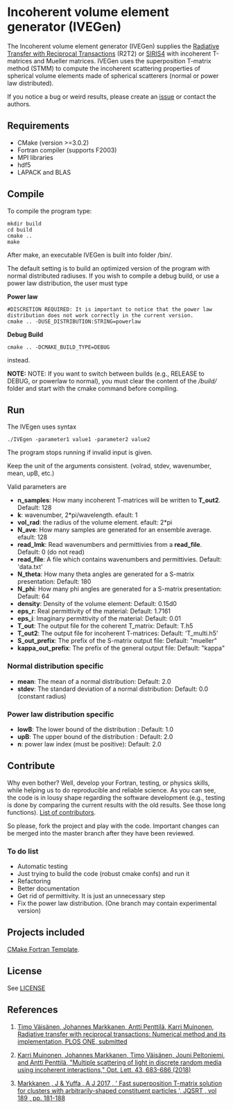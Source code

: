 # Incoherent volume element generator (IVEGen)

The Incoherent volume element generator (IVEGen) supplies the [Radiative Transfer with Reciprocal Transactions](https://bitbucket.org/planetarysystemresearch/r2t2_pub) (R2T2) or [SIRIS4](https://bitbucket.org/planetarysystemresearch/siris4) with incoherent T-matrices and Mueller matrices. IVEGen uses the superposition T-matrix method (STMM) to compute the incoherent scattering properties of spherical volume elements made of spherical scatterers (normal or power law distributed). 

If you notice a bug or weird results, please create an [issue](https://bitbucket.org/planetarysystemresearch/stmm_t_matrix/issues?status=new&status=open) or contact the authors.


## Requirements
* CMake (version >=3.0.2)
* Fortran compiler (supports F2003)
* MPI libraries
* hdf5
* LAPACK and BLAS

## Compile
To compile the program type:

```console
mkdir build
cd build
cmake ..
make
```
After make, an executable IVEGen is built into folder /bin/.

The default setting is to build an optimized version of the program with normal distributed radiuses. If you wish to compile a debug build, or use a power law distribution, the user must type


**Power law**
```console
#DISCRETION REQUIRED: It is important to notice that the power law distribution does not work correctly in the current version.
cmake .. -DUSE_DISTRIBUTION:STRING=powerlaw
```

**Debug Build**
```console
cmake .. -DCMAKE_BUILD_TYPE=DEBUG 
```
instead. 

**NOTE:** 
NOTE: If you want to switch between builds (e.g., RELEASE to DEBUG, or powerlaw to normal), you must clear the content of the _/build/_ folder and start with the cmake command before compiling.


## Run

The IVEgen uses syntax
```console
./IVEgen -parameter1 value1 -parameter2 value2
```
The program stops running if invalid input is given. 

Keep the unit of the arguments consistent. (volrad, stdev, wavenumber, mean, upB, etc.)

Valid parameters are

* **n_samples**: How many incoherent T-matrices will be written to **T_out2**. Default: 128
* **k**: wavenumber, 2*pi/wavelength. efault: 1
* **vol_rad**: the radius of the volume element. efault: 2*pi
* **N_ave**: How many samples are generated for an ensemble average. efault: 128
* **read_lmk**: Read wavenumbers and permittivies from a **read_file**. Default: 0 (do not read)
* **read_file**: A file which contains wavenumbers and permittivies. Default: 'data.txt'
* **N_theta**: How many theta angles are generated for a S-matrix presentation: Default: 180
* **N_phi**: How many phi angles are generated for a S-matrix presentation: Default: 64
* **density**: Density of the volume element: Default: 0.15d0
* **eps_r**: Real permittivity of the material: Default: 1.7161
* **eps_i**: Imaginary permittivity of the material: Default: 0.01
* **T_out**: The output file for the coherent T_matrix: Default: T.h5
* **T_out2**: The output file for incoherent T-matrices: Default: 'T_multi.h5'
* **S_out_prefix**: The prefix of the S-matrix output file: Default: "mueller"
* **kappa_out_prefix**: The prefix of the general output file: Default: "kappa"

### Normal distribution specific


* **mean**: The mean of a normal distribution: Default: 2.0
* **stdev**: The standard deviation of a normal distribution: Default: 0.0 (constant radius)

### Power law distribution specific
* **lowB**: The lower bound of the distribution : Default: 1.0
* **upB**: The upper bound of the distribution : Default: 2.0
* **n**: power law index (must be positive): Default: 2.0


## Contribute

Why even bother? Well, develop your Fortran, testing, or physics skills, while helping us to do reproducible and reliable science. As you can see, the code is in lousy shape regarding the software development (e.g., testing is done by comparing the current results with the old results. See those long functions). [List of contributors](contributors).

So please, fork the project and play with the code. Important changes can be merged into the master branch after they have been reviewed.

### To do list
* Automatic testing
* Just trying to build the code (robust cmake confs) and run it
* Refactoring
* Better documentation
* Get rid of permittivity. It is just an unnecessary step
* Fix the power law distribution. (One branch may contain experimental version) 

## Projects included

[CMake Fortran Template](https://github.com/SethMMorton/cmake_fortran_template).


## License

See [LICENSE](LICENSE.txt)

## References 

1. [Timo Väisänen, Johannes Markkanen, Antti Penttilä, Karri Muinonen, Radiative transfer with reciprocal transactions:  Numerical method and its implementation, PLOS ONE, submitted]()

2. [Karri Muinonen, Johannes Markkanen, Timo Väisänen, Jouni Peltoniemi, and Antti Penttilä, "Multiple scattering of light in discrete random media using incoherent interactions," Opt. Lett. 43, 683-686 (2018) ](https://www.osapublishing.org/ol/abstract.cfm?uri=ol-43-4-683)

1. [Markkanen , J & Yuffa , A J 2017 , ' Fast superposition T-matrix solution for clusters with arbitrarily-shaped constituent particles ', JQSRT , vol 189 , pp. 181-188](https://helda.helsinki.fi/handle/10138/180562)



